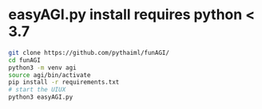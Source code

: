 # easyAGI.py install requires python < 3.7

```bash
git clone https://github.com/pythaiml/funAGI/
cd funAGI
python3 -m venv agi
source agi/bin/activate
pip install -r requirements.txt
# start the UIUX
python3 easyAGI.py
```
